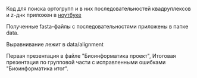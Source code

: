 Код для поиска ортогрупп и в них последовательностей квадруплексов и z-днк приложен в [ноутбуке](https://colab.research.google.com/drive/1adF13kzF8qK0rOWkT4C4XeWcCgNgz_sx?usp=sharing)

Полученные fasta-файлы с последовательностями приложены в папке data.

Выравнивание лежит в data/alignment

Первая презентация в файле "Биоинформатика проект", Итоговая презентация по групповой части с исправленными ошибками "Биоинформатика итог".